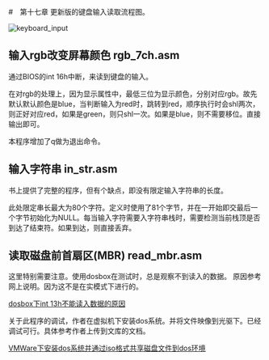 
#　第十七章
更新版的键盘输入读取流程图。

![keyboard_input](https://github.com/jungle85gopy/masm5/blob/master/chap17/keyboard_in.png)

## 输入rgb改变屏幕颜色 rgb_7ch.asm
通过BIOS的int 16h中断，来读到键盘的输入。

在对rgb的处理上，因为显示属性中，最低三位为显示颜色，分别对应rgb。故先默认默认颜色是blue，当判断输入为red时，跳转到red，顺序执行时会shl两次，则正好对应red，如果是green，则只shl一次。如果是blue，则不需要移位。直接输出即可。

本程序增加了q做为退出命令。


## 输入字符串 in_str.asm

书上提供了完整的程序，但有个缺点，即没有限定输入字符串的长度。

此处限定串长最大为80个字符。定义时使用了81个字节，并在一开始即交最后一个字节初始化为NULL。每当输入字符需要入字符串栈时，需要检测当前栈顶是否到达了结束符。如果到达，则直接丢弃。


## 读取磁盘前首扇区(MBR) read_mbr.asm
这里特别需要注意。使用dosbox在测试时，总是观察不到读入的数据。
原因参考网上说明。因为这不是在实模式下进行的。

[dosbox下int 13h不能读入数据的原因](http://zhidao.baidu.com/link?url=xLO7L0WA6tIpjFDkg2EUltjNbkFHw253XvKcOwLaGsBYYlR5kxW6aBXnol4pD1dTcWiau850n_3rlwmY2AOM_K)

关于此程序的调试，作者在虚拟机下安装dos系统。并将文件映像到光驱下。已经调试可行。具体参考作者上传到文库的文档。

[VMWare下安装dos系统并通过iso格式共享磁盘文件到dos环境](http://wenku.baidu.com/view/be0dc982f78a6529657d5385)


